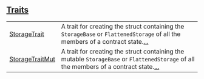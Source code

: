 
[Traits](./core-starknet-storage-storage_base-traits.md)
 ---
| | |
|:---|:---|
| [StorageTrait](./core-starknet-storage-storage_base-StorageTrait.md) | A trait for creating the struct containing the `StorageBase`  or `FlattenedStorage`  of all the members of a contract state.[...](./core-starknet-storage-storage_base-StorageTrait.md) |
| [StorageTraitMut](./core-starknet-storage-storage_base-StorageTraitMut.md) | A trait for creating the struct containing the mutable `StorageBase`  or `FlattenedStorage`  of all the members of a contract state.[...](./core-starknet-storage-storage_base-StorageTraitMut.md) |
